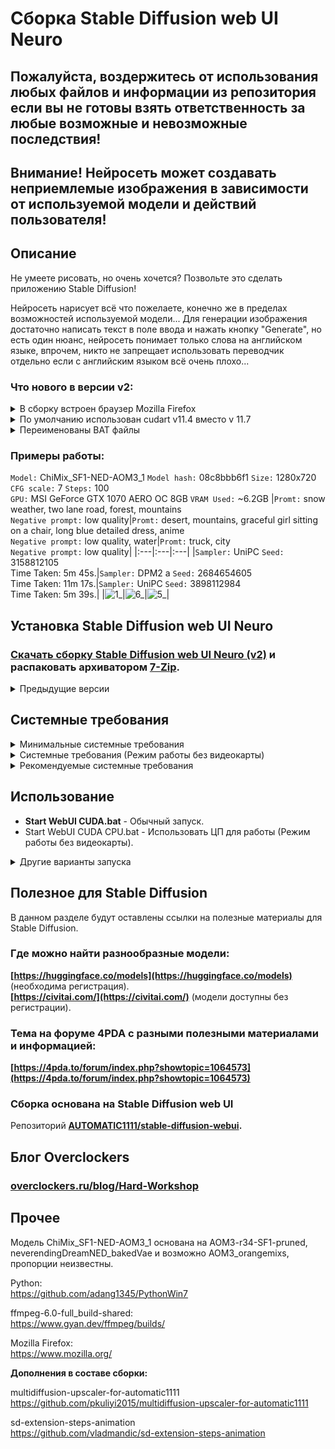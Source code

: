 # Сборка Stable Diffusion web UI Neuro
## Пожалуйста, воздержитесь от использования любых файлов и информации из репозитория если вы не готовы взять ответственность за любые возможные и невозможные последствия!
## Внимание! Нейросеть может создавать неприемлемые изображения в зависимости от используемой модели и действий пользователя!
## Описание
Не умеете рисовать, но очень хочется? Позвольте это сделать приложению Stable Diffusion!

Нейросеть нарисует всё что пожелаете, конечно же в пределах возможностей используемой модели...
Для генерации изображения достаточно написать текст в поле ввода и нажать кнопку "Generate", но есть один нюанс, нейросеть понимает только слова на английском языке, впрочем, никто не запрещает использовать переводчик отдельно если с английским языком всё очень плохо...

### Что нового в версии v2:

<details>
  <summary>В сборку встроен браузер Mozilla Firefox</summary>
  
  ___
  Теперь сборка не зависит от наличия браузера в системе пользователя.
  ___
</details>

<details>
  <summary>По умолчанию использован cudart v11.4 вместо v 11.7</summary>
  
  ___
  
  Это позволило упростить BAT файлы для запуска сборки и сохранить совместимость с Windows 7/10/11 одновременно.
  
  При необходимости возможна смена версии cudart с помощью BAT файлов специально предназначенных для этого в папке Redist.
  ___
</details>

<details>
  <summary>Переименованы BAT файлы</summary>
  
  ___  
  Добавлено слово CUDA в имя BAT файлов, это в будущем поможет отличить CUDA и DirectML версии сборок при размещении в одной папке.
  ___
</details>

### Примеры работы:

`Model:` ChiMix_SF1-NED-AOM3_1 `Model hash:` 08c8bbb6f1 `Size:` 1280x720 `CFG scale:` 7 `Steps:` 100\
`GPU:` MSI GeForce GTX 1070 AERO OC 8GB `VRAM Used:` ~6.2GB
|`Promt:` snow weather, two lane road, forest, mountains<br />`Negative prompt:` low quality|`Promt:` desert, mountains, graceful girl sitting on a chair, long blue detailed dress, anime<br />`Negative prompt:` low quality, water|`Promt:` truck, city<br />`Negative prompt:` low quality|
|:---|:---|:---|
|`Sampler:` UniPC `Seed:` 3158812105<br />Time Taken: 5m 45s.|`Sampler:` DPM2 a `Seed:` 2684654605<br />Time Taken: 11m 17s.|`Sampler:` UniPC `Seed:` 3898112984<br />Time Taken: 5m 39s.|
|![1_](https://github.com/Shedou/Neuro/assets/19572158/b3a79ea3-9fb8-489f-a4df-6fc3de0c7459)|![6_](https://github.com/Shedou/Neuro/assets/19572158/ed4e64de-0d41-4c5c-8844-2f7a46e7863d)|![5_](https://github.com/Shedou/Neuro/assets/19572158/f1e7dd15-5725-4377-88da-5541c0dab7ec)|

## Установка Stable Diffusion web UI Neuro
### [Скачать сборку Stable Diffusion web UI Neuro (v2)](https://github.com/Shedou/Neuro/releases/tag/SD_WEBUI_v2) и распаковать архиватором [7-Zip](https://7-zip.org/).

<details>
  <summary>Предыдущие версии</summary>
  
  ___
  [Stable Diffusion web UI Neuro v1](https://github.com/Shedou/Neuro/releases/tag/SD_WEBUI_v1)
  ___
</details>

## Системные требования
<details>
  <summary>Минимальные системные требования</summary>
  
  ___
  ОС: 64 разрядная Microsoft Windows 7 / 10 / 11.\
  ЦП: 64 разрядный процессор, 2 ядра.\
  ОЗУ: 16 ГБ и больше.\
  Видеокарта: GeForce GTX 700 серии и новее (см. список поддерживаемых видеокарт в файле "ReadMe! Neuro.txt").\
  Видеопамять: 2 ГБ и больше.
  ___
</details>
<details>
  <summary>Системные требования (Режим работы без видеокарты)</summary>
  
  ___
  ОС: 64 разрядная Microsoft Windows 7 / 10 / 11.\
  ЦП: AMD Ryzen 7 2700 / Intel Core i7-9700 или лучше.\
  ОЗУ: 24 ГБ и больше.
  ___
</details>
<details>
  <summary>Рекомендуемые системные требования</summary>
  
  ___
  ОС: 64 разрядная Microsoft Windows 10 / 11.\
  ЦП: AMD Ryzen 7 2700 / Intel Core i7-9700 или лучше.\
  ОЗУ: 64 ГБ.\
  Видеокарта: GeForce GTX 1070 или лучше.\
  Видеопамять: 8 ГБ и больше.
  ___
</details>

## Использование
- **Start WebUI CUDA.bat** - Обычный запуск.
- Start WebUI CUDA CPU.bat - Использовать ЦП для работы (Режим работы без видеокарты).

<details>
  <summary>Другие варианты запуска</summary>
  
  ___
  - WebUI CUDA LowVRAM.bat
  
  Режим низкого потребления памяти на видеокарте, полезно для видеокарт с 2-3 ГБ памяти, снижает скорость работы.
  
  - WebUI CUDA NoFP16.bat
  
  Запрет на работу с низкой точностью FP16, позволит работать устаревшим видеокартам, увеличивает расход памяти.
  
  - WebUI CUDA LowVRAM NoFP16.bat
  
  Комбинация двух предыдущих вариантов.
  ___
</details>

## Полезное для Stable Diffusion
В данном разделе будут оставлены ссылки на полезные материалы для Stable Diffusion.
### Где можно найти разнообразные модели:
**[https://huggingface.co/models](https://huggingface.co/models)** (необходима регистрация).\
**[https://civitai.com/](https://civitai.com/)** (модели доступны без регистрации).

### Тема на форуме 4PDA с разными полезными материалами и информацией:
**[https://4pda.to/forum/index.php?showtopic=1064573](https://4pda.to/forum/index.php?showtopic=1064573)**

### Сборка основана на Stable Diffusion web UI
Репозиторий **[AUTOMATIC1111/stable-diffusion-webui](https://github.com/AUTOMATIC1111/stable-diffusion-webui).**
## Блог Overclockers
### [overclockers.ru/blog/Hard-Workshop](https://overclockers.ru/blog/Hard-Workshop)
## Прочее
Модель ChiMix_SF1-NED-AOM3_1 основана на AOM3-r34-SF1-pruned, neverendingDreamNED_bakedVae и возможно AOM3_orangemixs, пропорции неизвестны.

Python:\
https://github.com/adang1345/PythonWin7

ffmpeg-6.0-full_build-shared:\
https://www.gyan.dev/ffmpeg/builds/

Mozilla Firefox:\
https://www.mozilla.org/

**Дополнения в составе сборки:**

multidiffusion-upscaler-for-automatic1111\
https://github.com/pkuliyi2015/multidiffusion-upscaler-for-automatic1111

sd-extension-steps-animation\
https://github.com/vladmandic/sd-extension-steps-animation
